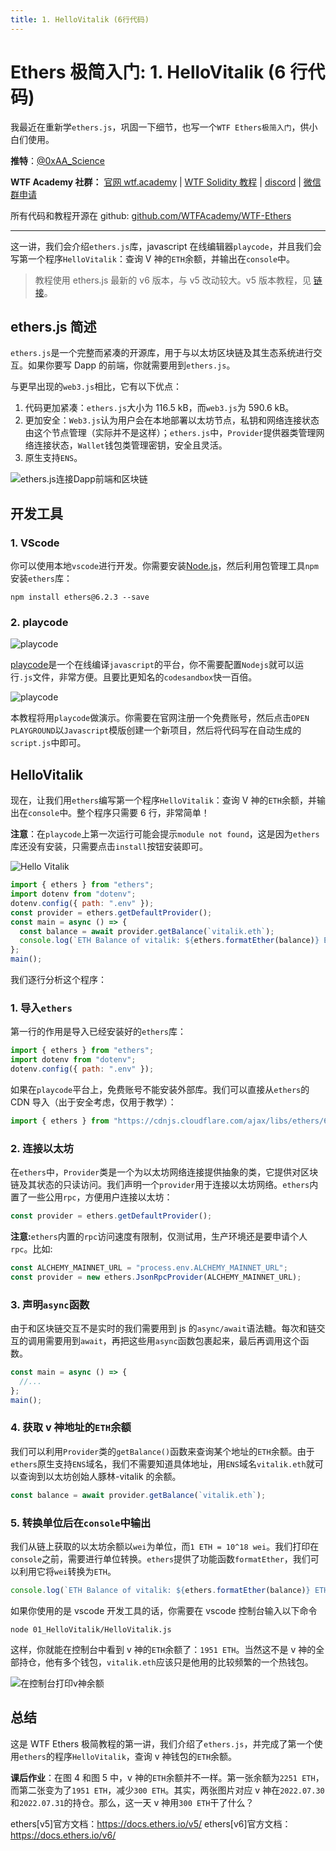 ```yaml
---
title: 1. HelloVitalik (6行代码)
---
```


# Ethers 极简入门: 1. HelloVitalik (6 行代码)

我最近在重新学`ethers.js`，巩固一下细节，也写一个`WTF Ethers极简入门`，供小白们使用。

**推特**：[@0xAA_Science](https://twitter.com/0xAA_Science)

**WTF Academy 社群：** [官网 wtf.academy](https://wtf.academy) | [WTF Solidity 教程](https://github.com/AmazingAng/WTFSolidity) | [discord](https://discord.gg/5akcruXrsk) | [微信群申请](https://docs.google.com/forms/d/e/1FAIpQLSe4KGT8Sh6sJ7hedQRuIYirOoZK_85miz3dw7vA1-YjodgJ-A/viewform?usp=sf_link)

所有代码和教程开源在 github: [github.com/WTFAcademy/WTF-Ethers](https://github.com/WTFAcademy/WTF-Ethers)

---

这一讲，我们会介绍`ethers.js`库，javascript 在线编辑器`playcode`，并且我们会写第一个程序`HelloVitalik`：查询 V 神的`ETH`余额，并输出在`console`中。

> 教程使用 ethers.js 最新的 v6 版本，与 v5 改动较大。v5 版本教程，见 [链接](https://github.com/WTFAcademy/WTF-Ethers/tree/wtf-ethers-v5)。

## ethers.js 简述

`ethers.js`是一个完整而紧凑的开源库，用于与以太坊区块链及其生态系统进行交互。如果你要写 Dapp 的前端，你就需要用到`ethers.js`。

与更早出现的`web3.js`相比，它有以下优点：

1. 代码更加紧凑：`ethers.js`大小为 116.5 kB，而`web3.js`为 590.6 kB。
2. 更加安全：`Web3.js`认为用户会在本地部署以太坊节点，私钥和网络连接状态由这个节点管理（实际并不是这样）；`ethers.js`中，`Provider`提供器类管理网络连接状态，`Wallet`钱包类管理密钥，安全且灵活。
3. 原生支持`ENS`。

![ethers.js连接Dapp前端和区块链](./img/1-1.png)

## 开发工具

### 1. VScode

你可以使用本地`vscode`进行开发。你需要安装[Node.js](https://nodejs.org/zh-cn/download/)，然后利用包管理工具`npm`安装`ethers`库：

```shell
npm install ethers@6.2.3 --save
```

### 2. playcode

![playcode](./img/1-2.png)

[playcode](https://playcode.io/)是一个在线编译`javascript`的平台，你不需要配置`Nodejs`就可以运行`.js`文件，非常方便。且要比更知名的`codesandbox`快一百倍。

![playcode](./img/1-3.png)

本教程将用`playcode`做演示。你需要在官网注册一个免费账号，然后点击`OPEN PLAYGROUND`以`Javascript`模版创建一个新项目，然后将代码写在自动生成的`script.js`中即可。

## HelloVitalik

现在，让我们用`ethers`编写第一个程序`HelloVitalik`：查询 V 神的`ETH`余额，并输出在`console`中。整个程序只需要 6 行，非常简单！

**注意**：在`playcode`上第一次运行可能会提示`module not found`，这是因为`ethers`库还没有安装，只需要点击`install`按钮安装即可。

![Hello Vitalik](./img/1-4.png)

```javascript
import { ethers } from "ethers";
import dotenv from "dotenv";
dotenv.config({ path: ".env" });
const provider = ethers.getDefaultProvider();
const main = async () => {
  const balance = await provider.getBalance(`vitalik.eth`);
  console.log(`ETH Balance of vitalik: ${ethers.formatEther(balance)} ETH`);
};
main();
```

我们逐行分析这个程序：

### 1. 导入`ethers`

第一行的作用是导入已经安装好的`ethers`库：

```javascript
import { ethers } from "ethers";
import dotenv from "dotenv";
dotenv.config({ path: ".env" });
```

如果在`playcode`平台上，免费账号不能安装外部库。我们可以直接从`ethers`的 CDN 导入（出于安全考虑，仅用于教学）：

```javascript
import { ethers } from "https://cdnjs.cloudflare.com/ajax/libs/ethers/6.2.3/ethers.js";
```

### 2. 连接以太坊

在`ethers`中，`Provider`类是一个为以太坊网络连接提供抽象的类，它提供对区块链及其状态的只读访问。我们声明一个`provider`用于连接以太坊网络。`ethers`内置了一些公用`rpc`，方便用户连接以太坊：

```javascript
const provider = ethers.getDefaultProvider();
```

**注意:**`ethers`内置的`rpc`访问速度有限制，仅测试用，生产环境还是要申请个人`rpc`。比如:

```js
const ALCHEMY_MAINNET_URL = "process.env.ALCHEMY_MAINNET_URL";
const provider = new ethers.JsonRpcProvider(ALCHEMY_MAINNET_URL);
```

### 3. 声明`async`函数

由于和区块链交互不是实时的我们需要用到 js 的`async/await`语法糖。每次和链交互的调用需要用到`await`，再把这些用`async`函数包裹起来，最后再调用这个函数。

```javascript
const main = async () => {
  //...
};
main();
```

### 4. 获取 v 神地址的`ETH`余额

我们可以利用`Provider`类的`getBalance()`函数来查询某个地址的`ETH`余额。由于`ethers`原生支持`ENS`域名，我们不需要知道具体地址，用`ENS`域名`vitalik.eth`就可以查询到以太坊创始人豚林-vitalik 的余额。

```javascript
const balance = await provider.getBalance(`vitalik.eth`);
```

### 5. 转换单位后在`console`中输出

我们从链上获取的以太坊余额以`wei`为单位，而`1 ETH = 10^18 wei`。我们打印在`console`之前，需要进行单位转换。`ethers`提供了功能函数`formatEther`，我们可以利用它将`wei`转换为`ETH`。

```javascript
console.log(`ETH Balance of vitalik: ${ethers.formatEther(balance)} ETH`);
```

如果你使用的是 vscode 开发工具的话，你需要在 vscode 控制台输入以下命令

```shell
node 01_HelloVitalik/HelloVitalik.js
```

这样，你就能在控制台中看到 v 神的`ETH`余额了：`1951 ETH`。当然这不是 v 神的全部持仓，他有多个钱包，`vitalik.eth`应该只是他用的比较频繁的一个热钱包。

![在控制台打印v神余额](./img/1-5.png)

## 总结

这是 WTF Ethers 极简教程的第一讲，我们介绍了`ethers.js`，并完成了第一个使用`ethers`的程序`HelloVitalik`，查询 v 神钱包的`ETH`余额。

**课后作业**：在图 4 和图 5 中，v 神的`ETH`余额并不一样。第一张余额为`2251 ETH`，而第二张变为了`1951 ETH`，减少`300 ETH`。其实，两张图片对应 v 神在`2022.07.30`和`2022.07.31`的持仓。那么，这一天 v 神用`300 ETH`干了什么？

ethers[v5]官方文档：https://docs.ethers.io/v5/
ethers[v6]官方文档：https://docs.ethers.io/v6/
